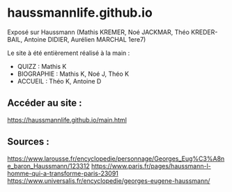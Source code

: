 # haussmannlife.github.io
Exposé sur Haussmann (Mathis KREMER, Noé JACKMAR, Théo KREDER-BAIL, Antoine DIDIER, Aurélien MARCHAL 1ere7)

Le site à été entièrement réalisé à la main :
- QUIZZ : Mathis K
- BIOGRAPHIE : Mathis K, Noé J, Théo K
- ACCUEIL : Théo K, Antoine D

## Accéder au site :

https://haussmannlife.github.io/main.html

## Sources :

https://www.larousse.fr/encyclopedie/personnage/Georges_Eug%C3%A8ne_baron_Haussmann/123312
https://www.paris.fr/pages/haussmann-l-homme-qui-a-transforme-paris-23091
https://www.universalis.fr/encyclopedie/georges-eugene-haussmann/
